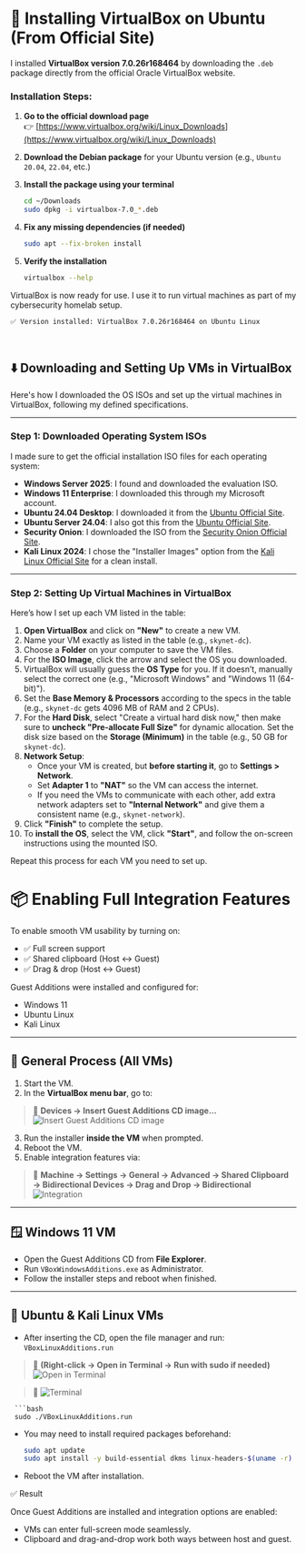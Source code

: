 # 🧰 Installing VirtualBox on Ubuntu (From Official Site)

I installed **VirtualBox version 7.0.26r168464** by downloading the `.deb` package directly from the official Oracle VirtualBox website.

### Installation Steps:

1. **Go to the official download page**  
   👉 [https://www.virtualbox.org/wiki/Linux_Downloads](https://www.virtualbox.org/wiki/Linux_Downloads)

2. **Download the Debian package** for your Ubuntu version (e.g., `Ubuntu 20.04`, `22.04`, etc.)

3. **Install the package using your terminal**
   ```bash
   cd ~/Downloads
   sudo dpkg -i virtualbox-7.0_*.deb

4. **Fix any missing dependencies (if needed)**
   ```bash
   sudo apt --fix-broken install

5. **Verify the installation**
   ```bash
   virtualbox --help

VirtualBox is now ready for use. I use it to run virtual machines as part of my cybersecurity homelab setup.
   ```
   ✅ Version installed: VirtualBox 7.0.26r168464 on Ubuntu Linux
   ```

<br>

## ⬇️ Downloading and Setting Up VMs in VirtualBox

Here's how I downloaded the OS ISOs and set up the virtual machines in VirtualBox, following my defined specifications.

---

### Step 1: Downloaded Operating System ISOs

I made sure to get the official installation ISO files for each operating system:

* **Windows Server 2025**: I found and downloaded the evaluation ISO.
* **Windows 11 Enterprise**: I downloaded this through my Microsoft account.
* **Ubuntu 24.04 Desktop**: I downloaded it from the [Ubuntu Official Site](https://ubuntu.com/download/desktop).
* **Ubuntu Server 24.04**: I also got this from the [Ubuntu Official Site](https://ubuntu.com/download/server).
* **Security Onion**: I downloaded the ISO from the [Security Onion Official Site](https://securityonionsolutions.com/download/).
* **Kali Linux 2024**: I chose the "Installer Images" option from the [Kali Linux Official Site](https://www.kali.org/get-kali/#kali-virtual-machines) for a clean install.

---

### Step 2: Setting Up Virtual Machines in VirtualBox

Here’s how I set up each VM listed in the table:

1. **Open VirtualBox** and click on **"New"** to create a new VM.
2. Name your VM exactly as listed in the table (e.g., `skynet-dc`).
3. Choose a **Folder** on your computer to save the VM files.
4. For the **ISO Image**, click the arrow and select the OS you downloaded.
5. VirtualBox will usually guess the **OS Type** for you. If it doesn’t, manually select the correct one (e.g., "Microsoft Windows" and "Windows 11 (64-bit)").
6. Set the **Base Memory & Processors** according to the specs in the table (e.g., `skynet-dc` gets 4096 MB of RAM and 2 CPUs).
7. For the **Hard Disk**, select "Create a virtual hard disk now," then make sure to **uncheck "Pre-allocate Full Size"** for dynamic allocation. Set the disk size based on the **Storage (Minimum)** in the table (e.g., 50 GB for `skynet-dc`).
8. **Network Setup**: 
   - Once your VM is created, but **before starting it**, go to **Settings > Network**.
   - Set **Adapter 1** to **"NAT"** so the VM can access the internet.
   - If you need the VMs to communicate with each other, add extra network adapters set to **"Internal Network"** and give them a consistent name (e.g., `skynet-network`).
9. Click **"Finish"** to complete the setup.
10. To **install the OS**, select the VM, click **"Start"**, and follow the on-screen instructions using the mounted ISO.

Repeat this process for each VM you need to set up.


# 📦 Enabling Full Integration Features

To enable smooth VM usability by turning on:

- ✅ Full screen support  
- ✅ Shared clipboard (Host ↔ Guest)  
- ✅ Drag & drop (Host ↔ Guest)

Guest Additions were installed and configured for:

- Windows 11  
- Ubuntu Linux  
- Kali Linux  

---

## 🧰 General Process (All VMs)

1. Start the VM.
2. In the **VirtualBox menu bar**, go to:  

> 📸 **Devices → Insert Guest Additions CD image...** ![Insert Guest Additions CD image](img/insertcdimage.png)
3. Run the installer **inside the VM** when prompted.
4. Reboot the VM.
5. Enable integration features via:

> 📸 **Machine → Settings → General → Advanced → Shared Clipboard → Bidirectional
Devices → Drag and Drop → Bidirectional** ![Integration](img/integration.png)

---

## 🪟 Windows 11 VM

- Open the Guest Additions CD from **File Explorer**.
- Run `VBoxWindowsAdditions.exe` as Administrator.
- Follow the installer steps and reboot when finished.

---

## 🐧 Ubuntu & Kali Linux VMs

- After inserting the CD, open the file manager and run:  
 `VBoxLinuxAdditions.run`

> 📸 **(Right-click → Open in Terminal → Run with sudo if needed)** ![Open in Terminal](img/openterminal.png)

> 📸 ![Terminal](img/terminal.png)

     ```bash
     sudo ./VBoxLinuxAdditions.run

- You may need to install required packages beforehand:
     ```bash
     sudo apt update
     sudo apt install -y build-essential dkms linux-headers-$(uname -r)

- Reboot the VM after installation.

✅ Result

Once Guest Additions are installed and integration options are enabled:

- VMs can enter full-screen mode seamlessly.
- Clipboard and drag-and-drop work both ways between host and guest.
